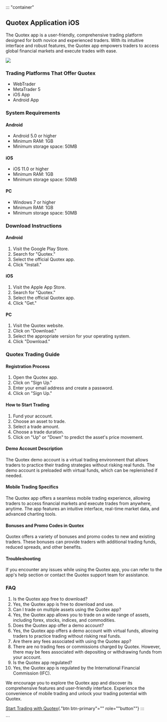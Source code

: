 ::: \"container\"
## Quotex Application iOS

The Quotex app is a user-friendly, comprehensive trading platform
designed for both novice and experienced traders. With its intuitive
interface and robust features, the Quotex app empowers traders to access
global financial markets and execute trades with ease.

[![](https://static.quotex.io/files/5_en/300_250.jpg)](https://traff.sbs/brokerqxsignupf)

### Trading Platforms That Offer Quotex

-   WebTrader
-   MetaTrader 5
-   iOS App
-   Android App

### System Requirements

#### Android

-   Android 5.0 or higher
-   Minimum RAM: 1GB
-   Minimum storage space: 50MB

#### iOS

-   iOS 11.0 or higher
-   Minimum RAM: 1GB
-   Minimum storage space: 50MB

#### PC

-   Windows 7 or higher
-   Minimum RAM: 1GB
-   Minimum storage space: 50MB

### Download Instructions

#### Android

1.  Visit the Google Play Store.
2.  Search for "Quotex."
3.  Select the official Quotex app.
4.  Click "Install."

#### iOS

1.  Visit the Apple App Store.
2.  Search for "Quotex."
3.  Select the official Quotex app.
4.  Click "Get."

#### PC

1.  Visit the Quotex website.
2.  Click on "Download."
3.  Select the appropriate version for your operating system.
4.  Click "Download."

### Quotex Trading Guide

#### Registration Process

1.  Open the Quotex app.
2.  Click on "Sign Up."
3.  Enter your email address and create a password.
4.  Click on "Sign Up."

#### How to Start Trading

1.  Fund your account.
2.  Choose an asset to trade.
3.  Select a trade amount.
4.  Choose a trade duration.
5.  Click on "Up" or "Down" to predict the asset\'s price
    movement.

#### Demo Account Description

The Quotex demo account is a virtual trading environment that allows
traders to practice their trading strategies without risking real funds.
The demo account is preloaded with virtual funds, which can be
replenished if needed.

#### Mobile Trading Specifics

The Quotex app offers a seamless mobile trading experience, allowing
traders to access financial markets and execute trades from anywhere,
anytime. The app features an intuitive interface, real-time market data,
and advanced charting tools.

#### Bonuses and Promo Codes in Quotex

Quotex offers a variety of bonuses and promo codes to new and existing
traders. These bonuses can provide traders with additional trading
funds, reduced spreads, and other benefits.

#### Troubleshooting

If you encounter any issues while using the Quotex app, you can refer to
the app\'s help section or contact the Quotex support team for
assistance.

### FAQ

1.  Is the Quotex app free to download?
2.  Yes, the Quotex app is free to download and use.
3.  Can I trade on multiple assets using the Quotex app?
4.  Yes, the Quotex app allows you to trade on a wide range of assets,
    including forex, stocks, indices, and commodities.
5.  Does the Quotex app offer a demo account?
6.  Yes, the Quotex app offers a demo account with virtual funds,
    allowing traders to practice trading without risking real funds.
7.  Are there any fees associated with using the Quotex app?
8.  There are no trading fees or commissions charged by Quotex. However,
    there may be fees associated with depositing or withdrawing funds
    from your account.
9.  Is the Quotex app regulated?
10. Yes, the Quotex app is regulated by the International Financial
    Commission (IFC).

We encourage you to explore the Quotex app and discover its
comprehensive features and user-friendly interface. Experience the
convenience of mobile trading and unlock your trading potential with
Quotex.

[Start Trading with
Quotex](\%22https://traff.sbs/quotexonelink\%22){."btn
btn-primary"="" role=""button""}
:::

\`\`\`

